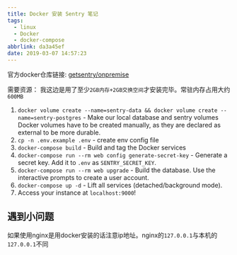 ```yaml
---
title: Docker 安装 Sentry 笔记
tags:
  - linux
  - Docker
  - docker-compose
abbrlink: da3a45ef
date: 2019-03-07 14:57:23
---
```


官方docker仓库链接: [getsentry/onpremise](https://github.com/getsentry/onpremise)

需要资源： 我这边是用了至少`2GB内存+2GB交换空间`才安装完毕。常驻内存占用大约`600MB`

1. `docker volume create --name=sentry-data && docker volume create --name=sentry-postgres` - Make our local database and sentry volumes
    Docker volumes have to be created manually, as they are declared as external to be more durable.
2. `cp -n .env.example .env` - create env config file
3. `docker-compose build` - Build and tag the Docker services
4. `docker-compose run --rm web config generate-secret-key` - Generate a secret key.
    Add it to `.env` as `SENTRY_SECRET_KEY`.
5. `docker-compose run --rm web upgrade` - Build the database.
    Use the interactive prompts to create a user account.
6. `docker-compose up -d` - Lift all services (detached/background mode).
7. Access your instance at `localhost:9000`!


## 遇到小问题
如果使用nginx是用docker安装的话注意ip地址。nginx的`127.0.0.1`与本机的`127.0.0.1`不同
